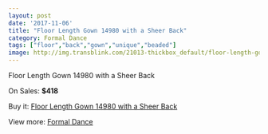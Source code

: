 ```yaml
---
layout: post
date: '2017-11-06'
title: "Floor Length Gown 14980 with a Sheer Back"
category: Formal Dance
tags: ["floor","back","gown","unique","beaded"]
image: http://img.transblink.com/21013-thickbox_default/floor-length-gown-14980-with-a-sheer-back.jpg
---
```

Floor Length Gown 14980 with a Sheer Back

On Sales: **$418**
<a href="https://www.transblink.com/en/formal-dance/6660-floor-length-gown-14980-with-a-sheer-back.html"><amp-img layout="responsive" width="600" height="600" src="//img.transblink.com/21013-thickbox_default/floor-length-gown-14980-with-a-sheer-back.jpg" alt="Floor Length Gown 14980 with a Sheer Back 0" /></a>
<a href="https://www.transblink.com/en/formal-dance/6660-floor-length-gown-14980-with-a-sheer-back.html"><amp-img layout="responsive" width="600" height="600" src="//img.transblink.com/21016-thickbox_default/floor-length-gown-14980-with-a-sheer-back.jpg" alt="Floor Length Gown 14980 with a Sheer Back 1" /></a>
<a href="https://www.transblink.com/en/formal-dance/6660-floor-length-gown-14980-with-a-sheer-back.html"><amp-img layout="responsive" width="600" height="600" src="//img.transblink.com/21015-thickbox_default/floor-length-gown-14980-with-a-sheer-back.jpg" alt="Floor Length Gown 14980 with a Sheer Back 2" /></a>
<a href="https://www.transblink.com/en/formal-dance/6660-floor-length-gown-14980-with-a-sheer-back.html"><amp-img layout="responsive" width="600" height="600" src="//img.transblink.com/21014-thickbox_default/floor-length-gown-14980-with-a-sheer-back.jpg" alt="Floor Length Gown 14980 with a Sheer Back 3" /></a>

Buy it: [Floor Length Gown 14980 with a Sheer Back](https://www.transblink.com/en/formal-dance/6660-floor-length-gown-14980-with-a-sheer-back.html "Floor Length Gown 14980 with a Sheer Back")

View more: [Formal Dance](https://www.transblink.com/en/6-formal-dance "Formal Dance")
